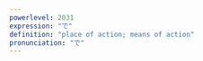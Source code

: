 ```yaml
---
powerlevel: 2031
expression: "で"
definition: "place of action; means of action"
pronunciation: "で"
---
```

